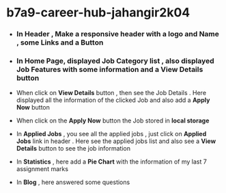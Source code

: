 # b7a9-career-hub-jahangir2k04

* ### **In Header** , Make a responsive header with a **logo** and **Name** , some **Links** and a **Button**

* ### In **Home Page**, displayed **Job Category list** , also displayed **Job Features** with some information and a **View Details** button

* When click on **View Details** button , then see the Job Details . Here displayed all the information of the clicked Job and also add a **Apply Now** button

* When click on the **Apply Now** button the Job stored in **local storage**

* In **Applied Jobs** , you see all the applied jobs , just click on **Applied Jobs** link in header . Here see the applied jobs list and also see a **View Details** button to see the job information

* In **Statistics** , here add a **Pie Chart** with the information of my last 7 assignment marks

* In **Blog** , here answered some questions 